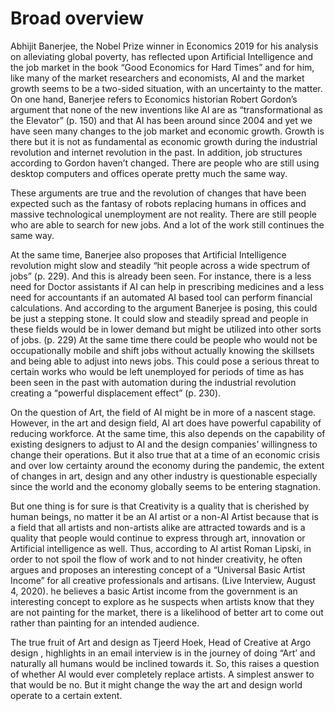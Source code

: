 # Broad overview

Abhijit Banerjee, the Nobel Prize winner in Economics 2019 for his analysis on alleviating global poverty, has reflected upon Artificial Intelligence and the job market in the book “Good Economics for Hard Times” and for him, like many of the market researchers and economists, AI and the market growth seems to be a two-sided situation, with an uncertainty to the matter. On one hand, Banerjee refers to Economics historian Robert Gordon’s argument that none of the new inventions like AI are as “transformational as the Elevator” (p. 150) and that AI has been around since 2004 and yet we have seen many changes to the job market and economic growth. Growth is there but it is not as fundamental as economic growth during the industrial revolution and internet revolution in the past. In addition, job structures according to Gordon haven’t changed. There are people who are still using desktop computers and offices operate pretty much the same way.

These arguments are true and the revolution of changes that have been expected such as the fantasy of robots replacing humans in offices and massive technological unemployment are not reality. There are still people who are able to search for new jobs. And a lot of the work still continues the same way.

At the same time, Banerjee also proposes that Artificial Intelligence revolution might slow and steadily “hit people across a wide spectrum of jobs” (p. 229). And this is already been seen. For instance, there is a less need for Doctor assistants if AI can help in prescribing medicines and a less need for accountants if an automated AI based tool can perform financial calculations. And according to the argument Banerjee is posing, this could be just a stepping stone. It could slow and steadily spread and people in these fields would be in lower demand but might be utilized into other sorts of jobs. (p. 229) At the same time there could be people who would not be occupationally mobile and shift jobs without actually knowing the skillsets and being able to adjust into news jobs. This could pose a serious threat to certain works who would be left unemployed for periods of time as has been seen in the past with automation during the industrial revolution creating a “powerful displacement effect” (p. 230).

On the question of Art, the field of AI might be in more of a nascent stage. However, in the art and design field, AI art does have powerful capability of reducing workforce. At the same time, this also depends on the capability of existing designers to adjust to AI and the design companies’ willingness to change their operations. But it also true that at a time of an economic crisis and over low certainty around the economy during the pandemic, the extent of changes in art, design and any other industry is questionable especially since the world and the economy globally seems to be entering stagnation.

But one thing is for sure is that Creativity is a quality that is cherished by human beings, no matter it be an AI artist or a non-AI Artist because that is a field that all artists and non-artists alike are attracted towards and is a quality that people would continue to express through art, innovation or Artificial intelligence as well. Thus, according to AI artist Roman Lipski, in order to not spoil the flow of work and to not hinder creativity, he often argues and proposes an interesting concept of a “Universal Basic Artist Income” for all creative professionals and artisans. (Live Interview, August 4, 2020). he believes a basic Artist income from the government is an interesting concept to explore as he suspects when artists know that they are not painting for the market, there is a likelihood of better art to come out rather than painting for an intended audience.

The true fruit of Art and design as Tjeerd Hoek, Head of Creative at Argo design , highlights in an email interview is in the journey of doing “Art’ and naturally all humans would be inclined towards it. So, this raises a question of whether AI would ever completely replace artists. A simplest answer to that would be no. But it might change the way the art and design world operate to a certain extent.

